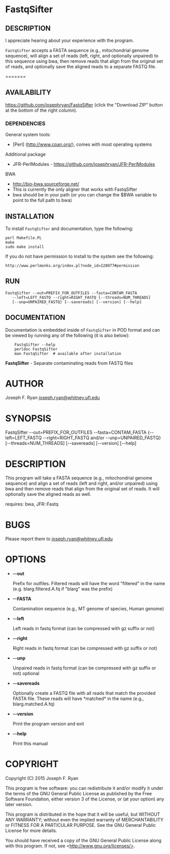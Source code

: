 # FastqSifter

## DESCRIPTION

I appreciate hearing about your experience with the program.

`FastqSifter` accepts a FASTA sequence (e.g., mitochondrial genome sequence), will align a set of reads (left, right, and optionally unpaired) to this sequence using bwa, then remove reads that align from the original set of reads, and optionally save the aligned reads to a separate FASTQ file.

=======
## AVAILABILITY

https://github.com/josephryan/FastqSifter (click the "Download ZIP" button at the bottom of the right column).

### DEPENDENCIES

General system tools:
- [Perl] (http://www.cpan.org/), comes with most operating systems

Additional package
- JFR-PerlModules  - https://github.com/josephryan/JFR-PerlModules

BWA
- http://bio-bwa.sourceforge.net/
- This is currently the only aligner that works with FastqSifter
- bwa should be in your path 
  (or you can change the $BWA variable to point to the full path to bwa)

## INSTALLATION

To install `FastqSifter` and documentation, type the following:

    perl Makefile.PL
    make
    sudo make install

If you do not have permission to install to the system see the following:

    http://www.perlmonks.org/index.pl?node_id=128077#permission

## RUN

    FastqSifter --out=PREFIX_FOR_OUTFILES --fasta=CONTAM_FASTA
       --left=LEFT_FASTQ --right=RIGHT_FASTQ [--threads=NUM_THREADS]
       [--unp=UNPAIRED_FASTQ] [--savereads] [--version] [--help]

## DOCUMENTATION

Documentation is embedded inside of `FastqSifter` in POD format and
can be viewed by running any of the following (it is also below):

        FastqSifter --help
        perldoc FastqSifter
        man FastqSifter  # available after installation

**FastqSifter** - Separate contaminating reads from FASTQ files 

# AUTHOR

Joseph F. Ryan <joseph.ryan@whitney.ufl.edu>

# SYNOPSIS

FastqSifter --out=PREFIX\_FOR\_OUTFILES --fasta=CONTAM\_FASTA {--left=LEFT\_FASTQ --right=RIGHT\_FASTQ and/or --unp=UNPAIRED\_FASTQ} \[--threads=NUM\_THREADS\] \[--savereads\] \[--version\] \[--help\]

# DESCRIPTION

This program will take a FASTA sequence (e.g., mitochondrial genome sequence) and align a set of reads (left and right, and/or unpaired) using bwa and then remove reads that align from the original set of reads.  It will optionally save the aligned reads as well.

requires: bwa, JFR::Fastq

# BUGS

Please report them to <joseph.ryan@whitney.ufl.edu>

# OPTIONS

- **--out**

    Prefix for outfiles. Filtered reads will have the word "filtered" in the name (e.g. blarg.filtered.A.fq if "blarg" was the prefix)

- **--FASTA**

    Contamination sequence (e.g., MT genome of species, Human genome)

- **--left**

    Left reads in fastq format (can be compressed with gz suffix or not)

- **--right**

    Right reads in fastq format (can be compressed with gz suffix or not)

- **--unp**

    Unpaired reads in fastq format (can be compressed with gz suffix or not)
    optional

- **--savereads**

    Optionally create a FASTQ file with all reads that match the provided FASTA file. These reads will have \*matched\* in the name (e.g., blarg.matched.A.fq)

- **--version**

    Print the program version and exit

- **--help**

    Print this manual

# COPYRIGHT

Copyright (C) 2015 Joseph F. Ryan

This program is free software: you can redistribute it and/or modify
it under the terms of the GNU General Public License as published by
the Free Software Foundation, either version 3 of the License, or
(at your option) any later version.

This program is distributed in the hope that it will be useful,
but WITHOUT ANY WARRANTY; without even the implied warranty of
MERCHANTABILITY or FITNESS FOR A PARTICULAR PURPOSE.  See the
GNU General Public License for more details.

You should have received a copy of the GNU General Public License
along with this program.  If not, see &lt;http://www.gnu.org/licenses/>.
